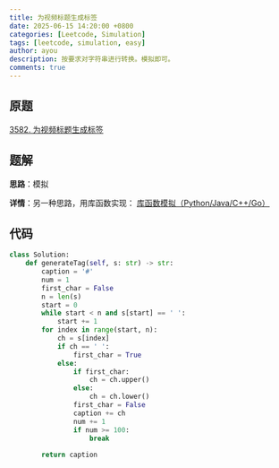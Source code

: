 ```yaml
---
title: 为视频标题生成标签
date: 2025-06-15 14:20:00 +0800
categories: [Leetcode, Simulation]
tags: [leetcode, simulation, easy]
author: ayou
description: 按要求对字符串进行转换。模拟即可。
comments: true
---
```


## 原题
[3582. 为视频标题生成标签](https://leetcode.cn/problems/generate-tag-for-video-caption/description/)

## 题解
**思路**：模拟

**详情**：另一种思路，用库函数实现：
[库函数模拟（Python/Java/C++/Go）](https://leetcode.cn/problems/generate-tag-for-video-caption/solutions/3700564/ku-han-shu-mo-ni-pythonjavacgo-by-endles-glg4)

## 代码
```python
class Solution:
    def generateTag(self, s: str) -> str:
        caption = '#'
        num = 1
        first_char = False
        n = len(s)
        start = 0
        while start < n and s[start] == ' ':
            start += 1
        for index in range(start, n):
            ch = s[index]
            if ch == ' ':
                first_char = True
            else:
                if first_char:
                    ch = ch.upper()
                else:
                    ch = ch.lower()
                first_char = False
                caption += ch
                num += 1
                if num >= 100:
                    break
        
        return caption
```
